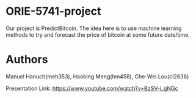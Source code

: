 # ORIE-5741-project
Our project is PredictBitcoin. The idea here is to use machine learning methods to try and forecast the price of bitcoin at some future date/time. 
# Authors
Manuel Hanuch(meh353), Haobing Meng(hm458), Che-Wei Lou(cl2636)

Presentation Link: https://www.youtube.com/watch?v=BzSV-i_gNGc
